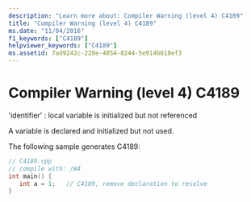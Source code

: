 ```yaml
---
description: "Learn more about: Compiler Warning (level 4) C4189"
title: "Compiler Warning (level 4) C4189"
ms.date: "11/04/2016"
f1_keywords: ["C4189"]
helpviewer_keywords: ["C4189"]
ms.assetid: 7ad9242c-228e-4054-8244-5e914b618ef3
---
```

# Compiler Warning (level 4) C4189

'identifier' : local variable is initialized but not referenced

A variable is declared and initialized but not used.

The following sample generates C4189:

```cpp
// C4189.cpp
// compile with: /W4
int main() {
   int a = 1;   // C4189, remove declaration to resolve
}
```
